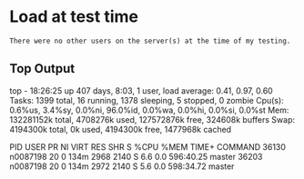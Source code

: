 # Load at test time

    There were no other users on the server(s) at the time of my testing.
    
## Top Output
top - 18:26:25 up 407 days,  8:03,  1 user,  load average: 0.41, 0.97, 0.60
Tasks: 1399 total,  16 running, 1378 sleeping,   5 stopped,   0 zombie
Cpu(s):  0.6%us,  3.4%sy,  0.0%ni, 96.0%id,  0.0%wa,  0.0%hi,  0.0%si,  0.0%st
Mem:  132281152k total,  4708276k used, 127572876k free,   324608k buffers
Swap:  4194300k total,        0k used,  4194300k free,  1477968k cached

  PID USER      PR  NI  VIRT  RES  SHR S %CPU %MEM    TIME+  COMMAND
36130 n0087198  20   0  134m 2968 2140 S  6.6  0.0 596:40.25 master
36203 n0087198  20   0  134m 2972 2140 S  5.6  0.0 598:34.72 master